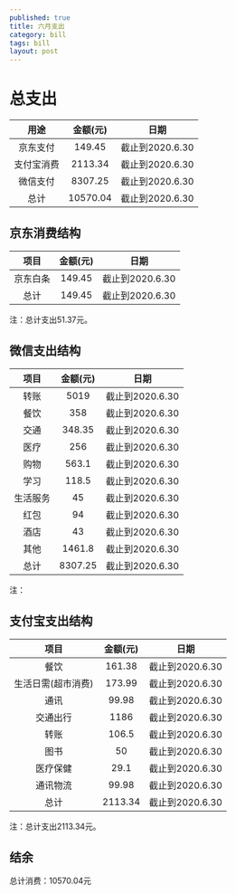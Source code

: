 ```yaml
---
published: true
title: 六月支出
category: bill
tags: bill
layout: post
---
```



# 总支出

|    用途    | 金额(元) |      日期       |
| :--------: | :------: | :-------------: |
|  京东支付  |  149.45  | 截止到2020.6.30 |
| 支付宝消费 | 2113.34  | 截止到2020.6.30 |
|  微信支付  | 8307.25  | 截止到2020.6.30 |
|    总计    | 10570.04 | 截止到2020.6.30 |



## 京东消费结构

|   项目   | 金额(元) |      日期       |
| :------: | :------: | :-------------: |
| 京东白条 |  149.45  | 截止到2020.6.30 |
|   总计   |  149.45  | 截止到2020.6.30 |

注：总计支出51.37元。

## 微信支出结构

|   项目   | 金额(元) |      日期       |
| :------: | :------: | :-------------: |
|   转账   |   5019   | 截止到2020.6.30 |
|   餐饮   |   358    | 截止到2020.6.30 |
|   交通   |  348.35  | 截止到2020.6.30 |
|   医疗   |   256    | 截止到2020.6.30 |
|   购物   |  563.1   | 截止到2020.6.30 |
|   学习   |  118.5   | 截止到2020.6.30 |
| 生活服务 |    45    | 截止到2020.6.30 |
|   红包   |    94    | 截止到2020.6.30 |
|   酒店   |    43    | 截止到2020.6.30 |
|   其他   |  1461.8  | 截止到2020.6.30 |
|   总计   | 8307.25  | 截止到2020.6.30 |

注：

## 支付宝支出结构

|        项目        | 金额(元) |      日期       |
| :----------------: | :------: | :-------------: |
|        餐饮        |  161.38  | 截止到2020.6.30 |
| 生活日需(超市消费) |  173.99  | 截止到2020.6.30 |
|        通讯        |  99.98   | 截止到2020.6.30 |
|      交通出行      |   1186   | 截止到2020.6.30 |
|        转账        |  106.5   | 截止到2020.6.30 |
|        图书        |    50    | 截止到2020.6.30 |
|      医疗保健      |   29.1   | 截止到2020.6.30 |
|      通讯物流      |  99.98   | 截止到2020.6.30 |
|        总计        | 2113.34  | 截止到2020.6.30 |

注：总计支出2113.34元。

## 结余

总计消费：10570.04元
